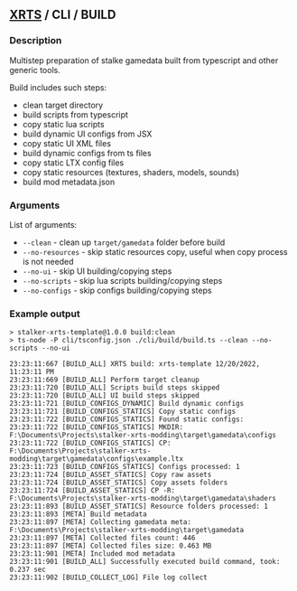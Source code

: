 ## [XRTS](../../README.md) / CLI / BUILD

### Description

Multistep preparation of stalke gamedata built from typescript and other generic tools.

Build includes such steps:

- clean target directory
- build scripts from typescript
- copy static lua scripts
- build dynamic UI configs from JSX
- copy static UI XML files
- build dynamic configs from ts files
- copy static LTX config files
- copy static resources (textures, shaders, models, sounds)
- build mod metadata.json

### Arguments

List of arguments:

- `--clean` - clean up `target/gamedata` folder before build
- `--no-resources` - skip static resources copy, useful when copy process is not needed
- `--no-ui` - skip UI building/copying steps
- `--no-scripts` - skip lua scripts building/copying steps
- `--no-configs` - skip configs building/copying steps

### Example output

```text
> stalker-xrts-template@1.0.0 build:clean
> ts-node -P cli/tsconfig.json ./cli/build/build.ts --clean --no-scripts --no-ui

23:23:11:667 [BUILD_ALL] XRTS build: xrts-template 12/20/2022, 11:23:11 PM
23:23:11:669 [BUILD_ALL] Perform target cleanup
23:23:11:720 [BUILD_ALL] Scripts build steps skipped
23:23:11:720 [BUILD_ALL] UI build steps skipped
23:23:11:721 [BUILD_CONFIGS_DYNAMIC] Build dynamic configs
23:23:11:721 [BUILD_CONFIGS_STATICS] Copy static configs
23:23:11:722 [BUILD_CONFIGS_STATICS] Found static configs:
23:23:11:722 [BUILD_CONFIGS_STATICS] MKDIR: F:\Documents\Projects\stalker-xrts-modding\target\gamedata\configs
23:23:11:722 [BUILD_CONFIGS_STATICS] CP: F:\Documents\Projects\stalker-xrts-modding\target\gamedata\configs\example.ltx
23:23:11:723 [BUILD_CONFIGS_STATICS] Configs processed: 1
23:23:11:724 [BUILD_ASSET_STATICS] Copy raw assets
23:23:11:724 [BUILD_ASSET_STATICS] Copy assets folders
23:23:11:724 [BUILD_ASSET_STATICS] CP -R: F:\Documents\Projects\stalker-xrts-modding\target\gamedata\shaders
23:23:11:893 [BUILD_ASSET_STATICS] Resource folders processed: 1
23:23:11:893 [META] Build metadata
23:23:11:897 [META] Collecting gamedata meta: F:\Documents\Projects\stalker-xrts-modding\target\gamedata
23:23:11:897 [META] Collected files count: 446
23:23:11:897 [META] Collected files size: 0.463 MB
23:23:11:901 [META] Included mod metadata
23:23:11:901 [BUILD_ALL] Successfully executed build command, took: 0.237 sec
23:23:11:902 [BUILD_COLLECT_LOG] File log collect
```
